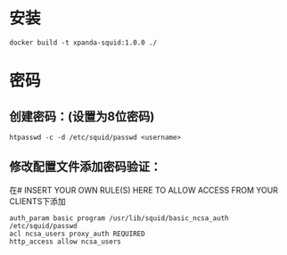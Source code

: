 # 安装
```shell
docker build -t xpanda-squid:1.0.0 ./
```

# 密码

## 创建密码：(设置为8位密码)
```
htpasswd -c -d /etc/squid/passwd <username>
```


## 修改配置文件添加密码验证：
在# INSERT YOUR OWN RULE(S) HERE TO ALLOW ACCESS FROM YOUR CLIENTS下添加
```
auth_param basic program /usr/lib/squid/basic_ncsa_auth /etc/squid/passwd
acl ncsa_users proxy_auth REQUIRED
http_access allow ncsa_users
```